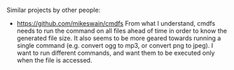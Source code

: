 Similar projects by other people:
* https://github.com/mikeswain/cmdfs From what I understand, cmdfs needs to run the command on all files ahead of time in order to know the generated file size. It also seems to be more geared towards running a single command (e.g. convert ogg to mp3, or convert png to jpeg). I want to run different commands, and want them to be executed only when the file is accessed.